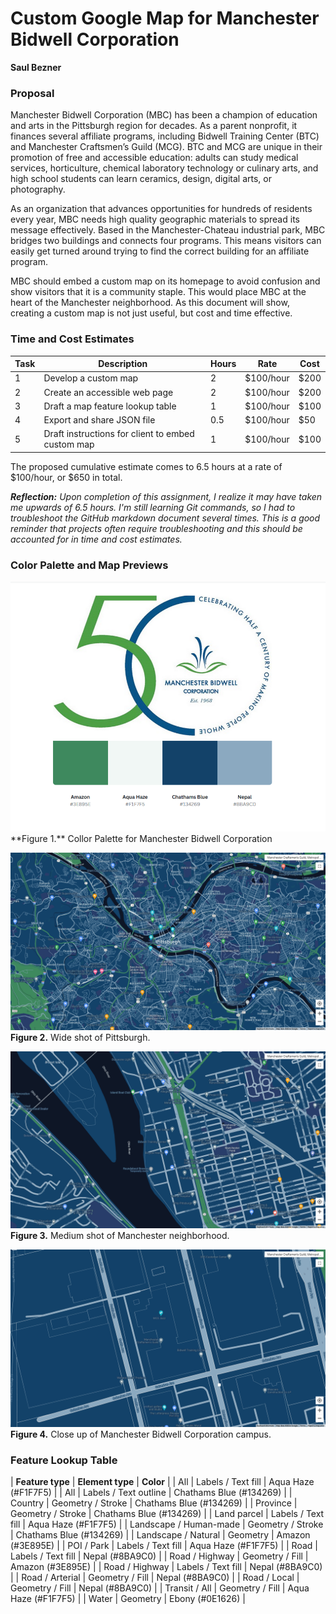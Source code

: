 # Custom Google Map for Manchester Bidwell Corporation
**Saul Bezner**


### Proposal
Manchester Bidwell Corporation (MBC) has been a champion of education and arts in the Pittsburgh region for decades. As a parent nonprofit, it finances several affiliate programs, including Bidwell Training Center (BTC) and Manchester Craftsmen’s Guild (MCG). BTC and MCG are unique in their promotion of free and accessible education: adults can study medical services, horticulture, chemical laboratory technology or culinary arts, and high school students can learn ceramics, design, digital arts, or photography.

As an organization that advances opportunities for hundreds of residents every year, MBC needs high quality geographic materials to spread its message effectively. Based in the Manchester-Chateau industrial park, MBC bridges two buildings and connects four programs. This means visitors can easily get turned around trying to find the correct building for an affiliate program.

MBC should embed a custom map on its homepage to avoid confusion and show visitors that it is a community staple. This would place MBC at the heart of the Manchester neighborhood. As this document will show, creating a custom map is not just useful, but cost and time effective. 

### Time and Cost Estimates

| **Task** | **Description** | **Hours** | **Rate** | **Cost** |
| -------- | --------------- | --------- | -------- | -------- |
| 1 | Develop a custom map | 2 | $100/hour | $200 |
| 2 | Create an accessible web page | 2 | $100/hour | $200 |
| 3 | Draft a map feature lookup table | 1 | $100/hour | $100 |
| 4 | Export and share JSON file | 0.5 | $100/hour | $50 | 
| 5 | Draft instructions for client to embed custom map | 1 | $100/hour | $100 |

The proposed cumulative estimate comes to 6.5 hours at a rate of $100/hour, or $650 in total.

***Reflection:** Upon completion of this assignment, I realize it may have taken me upwards of 6.5 hours. I'm still learning Git commands, so I had to troubleshoot the GitHub markdown document several times. This is a good reminder that projects often require troubleshooting and this should be accounted for in time and cost estimates.*

### Color Palette and Map Previews
<img src="Figure1ColorPalette.png" width="600" height="400">
**Figure 1.** Collor Palette for Manchester Bidwell Corporation

![Figure2](Figure2Wide.png)
**Figure 2.** Wide shot of Pittsburgh.

![Figure3](Figure3Medium.png)
**Figure 3.** Medium shot of Manchester neighborhood.

![Figure4](Figure4Close.png)
**Figure 4.** Close up of Manchester Bidwell Corporation campus.

### Feature Lookup Table

| **Feature type** | **Element type** | **Color** |
| All | Labels / Text fill | Aqua Haze (#F1F7F5) |
| All | Labels / Text outline | Chathams Blue (#134269) |
| Country | Geometry / Stroke | Chathams Blue (#134269) |
| Province | Geometry / Stroke | Chathams Blue (#134269) |
| Land parcel | Labels / Text fill | Aqua Haze (#F1F7F5) |
| Landscape / Human-made | Geometry / Stroke | Chathams Blue (#134269) |
| Landscape / Natural | Geometry | Amazon (#3E895E) |
| POI / Park | Labels / Text fill | Aqua Haze (#F1F7F5) |
| Road | Labels / Text fill | Nepal (#8BA9C0) |
| Road / Highway | Geometry / Fill | Amazon (#3E895E) |
| Road / Highway | Labels / Text fill | Nepal (#8BA9C0) |
| Road / Arterial | Geometry / Fill | Nepal (#8BA9C0) |
| Road / Local | Geometry / Fill | Nepal (#8BA9C0) |
| Transit / All | Geometry / Fill | Aqua Haze (#F1F7F5) |
| Water | Geometry | Ebony (#0E1626) |
